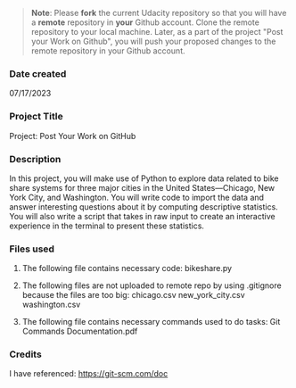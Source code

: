 >**Note**: Please **fork** the current Udacity repository so that you will have a **remote** repository in **your** Github account. Clone the remote repository to your local machine. Later, as a part of the project "Post your Work on Github", you will push your proposed changes to the remote repository in your Github account.

### Date created
07/17/2023

### Project Title
Project: Post Your Work on GitHub

### Description
In this project, you will make use of Python to explore data related to bike share systems for three major cities in the United States—Chicago, New York City, and Washington. You will write code to import the data and answer interesting questions about it by computing descriptive statistics. You will also write a script that takes in raw input to create an interactive experience in the terminal to present these statistics.



### Files used
 1. The following file contains necessary code:
        bikeshare.py

 2. The following files are not uploaded to remote repo by using .gitignore because the files are too big:
        chicago.csv
        new_york_city.csv
        washington.csv

 3. The following file contains necessary commands used to do tasks:
        Git Commands Documentation.pdf

### Credits
I have referenced: https://git-scm.com/doc



